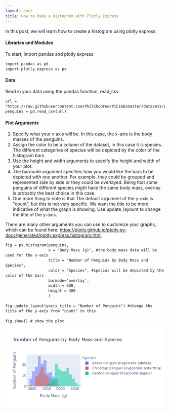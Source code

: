 ```yaml
---
layout: post
title: How to Make a Histogram with Plotly Express
---
```

In this post, we will learn how to create a histogram using plotly express

#### Libraries and Modules
To start, import pandas and plotly express
```
import pandas as pd
import plotly.express as px
```
#### Data
Read in your data using the pandas function, read_csv
```
url = "https://raw.githubusercontent.com/PhilChodrow/PIC16B/master/datasets/palmer_penguins.csv"
penguins = pd.read_csv(url)
```
#### Plot Arguments
1. Specify what your x axis will be. In this case, the x-axis is the body masses of the penguins. 
2. Assign the color to be a column of the dataset, in this case it is species. The different categories of species will be depicted by the color of the histogram bars.
3. Use the height and width arguments to specify the height and width of your plot.
4. The barmode argument specifies how you would like the bars to be depicted with one another. For example, they could be grouped and represented side by side or they could be overlayed. Being that some penguins of different species might have the same body mass, overlay is probably the best choice in this case.
5. One more thing to note is that The default argument of the y-axis is "count", but this is not very specific. We want the title to be more indicative of what the graph is showing. Use update_layount to change the title of the y-axis.

There are many other arguments you can use to customize your graphs, which can be found here: https://plotly.github.io/plotly.py-docs/generated/plotly.express.histogram.html

```
fig = px.histogram(penguins, 
                   x = "Body Mass (g)", #the body mass data will be used for the x-axis
                   title = "Number of Penguins by Body Mass and Species",
                   color = "Species", #species will be depicted by the color of the bars
                   barmode='overlay',
                   width = 600,
                   height = 300
                   )

fig.update_layout(yaxis_title = "Number of Penguins") #change the title of the y-axis from "count" to this

fig.show() # show the plot
```


 ![penguingraph.png](/images/penguingraph.png) 